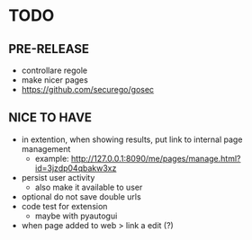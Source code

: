 # TODO

## PRE-RELEASE
- controllare regole
- make nicer pages
- https://github.com/securego/gosec

## NICE TO HAVE
- in extention, when showing results, put link to internal page management
    - example: http://127.0.0.1:8090/me/pages/manage.html?id=3jzdp04qbakw3xz
- persist user activity
    - also make it available to user
- optional do not save double urls
- code test for extension
    - maybe with pyautogui
- when page added to web > link a edit (?) 


